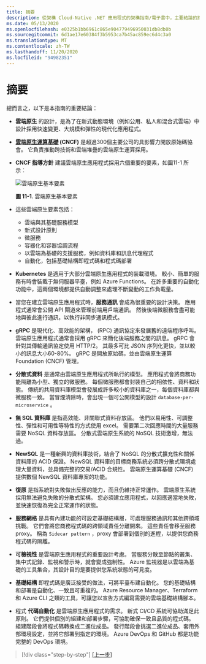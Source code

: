 ```yaml
---
title: 摘要
description: 從架構 Cloud-Native .NET 應用程式的架構指南/電子書中，主要結論的摘要。
ms.date: 05/13/2020
ms.openlocfilehash: e0325b1bb6961c865e904779496950031db8db0b
ms.sourcegitcommit: 6d1ae17e60384f3b5953ca7b45ac859ec6d4c3a0
ms.translationtype: MT
ms.contentlocale: zh-TW
ms.lasthandoff: 11/20/2020
ms.locfileid: "94982351"
---
```

# <a name="summary"></a>摘要

總而言之，以下是本指南的重要結論：

- **雲端原生** 的設計，是為了在新式動態環境（例如公用、私人和混合式雲端）中設計採用快速變更、大規模和彈性的現代化應用程式。

- **[雲端原生運算基礎](https://www.cncf.io/) (CNCF)** 是超過300個主要公司的具影響力開放原始碼協會。 它負責推動跨技術和雲端堆疊的雲端原生運算採用。

- **CNCF 指導方針** 建議雲端原生應用程式採用六個重要的要素，如圖11-1 所示：

  ![雲端原生基本要素](./media/cloud-native-foundational-pillars.png)

  **圖 11-1**. 雲端原生基本要素

- 這些雲端原生要素包括：
  - 雲端與其基礎服務模型
  - 新式設計原則
  - 微服務
  - 容器化和容器協調流程
  - 以雲端為基礎的支援服務，例如資料庫和訊息代理程式
  - 自動化，包括基礎結構即程式碼和程式碼部署

- **Kubernetes** 是適用于大部分雲端原生應用程式的裝載環境。 較小、簡單的服務有時會裝載于無伺服器平臺，例如 Azure Functions。 在許多重要的自動化功能中，這兩個環境都提供自動調整來處理不斷變動的工作負載量。

- 當您在建立雲端原生應用程式時，**服務通訊** 會成為很重要的設計決策。 應用程式通常會公開 API 閘道來管理前端用戶端通訊。 然後後端微服務會盡可能地與彼此進行通訊，以執行非同步通訊模式。

- **gRPC** 是現代化、高效能的架構， (RPC) 通訊協定來發展舊的遠端程序呼叫。 雲端原生應用程式通常會採用 gRPC 來簡化後端服務之間的訊息。 gRPC 會針對其傳輸通訊協定使用 HTTP/2。 其最多可比 JSON 序列化更快，並以較小的訊息大小60-80%。 gRPC 是開放原始碼，並由雲端原生運算 Foundation (CNCF) 管理。

- **分散式資料** 是通常由雲端原生應用程式所執行的模型。 應用程式會將商務功能隔離為小型、獨立的微服務。 每個微服務都會封裝自己的相依性、資料和狀態。 傳統的共用資料庫模型會發展成許多較小的資料庫之一，每個資料庫都與微服務一致。 當冒煙清除時，會出現一個可公開模型的設計 `database-per-microservice` 。

- **無 SQL 資料庫** 是指高效能、非關聯式資料存放區。 他們以易用性、可調整性、彈性和可用性等特性的方式使用 excel。 需要第二次回應時間的大量服務需要 NoSQL 資料存放區。 分散式雲端原生系統的 NoSQL 技術激增，無法過。

- **NewSQL** 是一種新興的資料庫技術，結合了 NoSQL 的分散式擴充性和關係資料庫的 ACID 保證。 NewSQL 資料庫的目標商務系統必須跨分散式環境處理大量資料，並具備完整的交易/ACID 合規性。 雲端原生運算基礎 (CNCF) 提供數個 NewSQL 資料庫專案的功能。

- **復原** 是指系統對失敗做出反應的能力，而且仍維持正常運作。 雲端原生系統採用無法避免失敗的分散式架構。 您必須建立應用程式，以回應適當地失敗，並快速恢復為完全正常運作的狀態。

- **服務網格** 是具有內建功能的可設定基礎結構層，可處理服務通訊和其他跨領域挑戰。 它們會將您商務程式碼的跨領域責任分離開來。 這些責任會移至服務 proxy。 稱為 `Sidecar pattern` ，proxy 會部署到個別的進程，以提供您商務程式碼的隔離。

- **可檢視性** 是雲端原生應用程式的重要設計考慮。 當服務分散至節點的叢集、集中式記錄、監視和警示時，就會變成強制性。 Azure 監視器是以雲端為基礎的工具集合，其設計目的是要提供您系統狀態的可見度。

- **基礎結構** 即程式碼是廣泛接受的做法，可將平臺布建自動化。 您的基礎結構和部署是自動化、一致且可重複的。 Azure Resource Manager、Terraform 和 Azure CLI 之類的工具，可讓您以宣告方式編寫需要的雲端基礎結構腳本。

- 程式 **代碼自動化** 是雲端原生應用程式的需求。 新式 CI/CD 系統可協助滿足此原則。 它們提供個別的組建和部署步驟，可協助確保一致且品質的程式碼。 組建階段會將程式碼轉換成二進位成品。 發行階段會挑選二進位成品、套用外部環境設定，並將它部署到指定的環境。 Azure DevOps 和 GitHub 都是功能完整的 DevOps 環境。

>[!div class="step-by-step"]
>[[上一步]](application-bundles.md)
